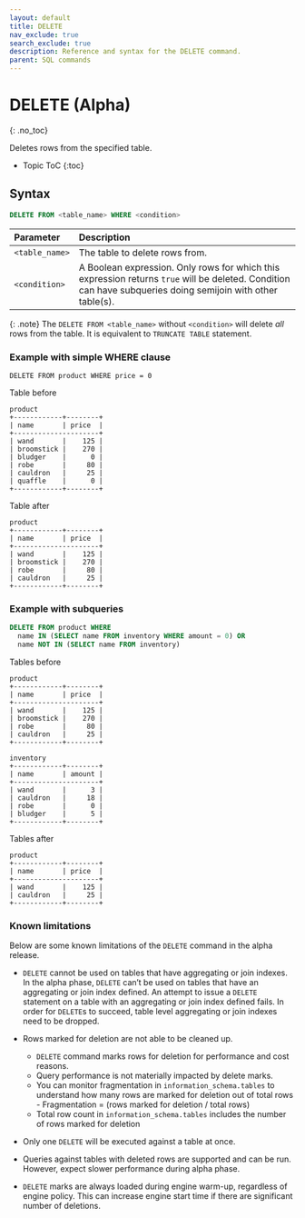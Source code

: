 ```yaml
---
layout: default
title: DELETE
nav_exclude: true
search_exclude: true
description: Reference and syntax for the DELETE command.
parent: SQL commands
---
```


# DELETE (Alpha)
{: .no_toc}

Deletes rows from the specified table.

* Topic ToC
{:toc}

## Syntax

```sql
DELETE FROM <table_name> WHERE <condition>
```

| Parameter | Description|
| :---------| :----------|
| `<table_name>`| The table to delete rows from. |
| `<condition>` | A Boolean expression. Only rows for which this expression returns `true` will be deleted. Condition can have subqueries doing semijoin with other table(s). |

{: .note}
The `DELETE FROM <table_name>` without `<condition>` will delete *all* rows from the table. It is equivalent to `TRUNCATE TABLE` statement.

### Example with simple WHERE clause

`DELETE FROM product WHERE price = 0`

Table before

```
product
+------------+--------+
| name       | price  |
+---------------------+
| wand       |    125 |
| broomstick |    270 |
| bludger    |      0 |
| robe       |     80 |
| cauldron   |     25 |
| quaffle    |      0 |
+------------+--------+
```

Table after

```
product
+------------+--------+
| name       | price  |
+---------------------+
| wand       |    125 |
| broomstick |    270 |
| robe       |     80 |
| cauldron   |     25 |
+------------+--------+
```

### Example with subqueries

```sql
DELETE FROM product WHERE 
  name IN (SELECT name FROM inventory WHERE amount = 0) OR
  name NOT IN (SELECT name FROM inventory)
```

Tables before

```
product
+------------+--------+
| name       | price  |
+---------------------+
| wand       |    125 |
| broomstick |    270 |
| robe       |     80 |
| cauldron   |     25 |
+------------+--------+

inventory
+------------+--------+
| name       | amount |
+---------------------+
| wand       |      3 |
| cauldron   |     18 |
| robe       |      0 |
| bludger    |      5 |
+------------+--------+
```

Tables after
```
product
+------------+--------+
| name       | price  |
+---------------------+
| wand       |    125 |
| cauldron   |     25 |
+------------+--------+
```


### Known limitations

Below are some known limitations of the `DELETE` command in the alpha release. 

* `DELETE` cannot be used on tables that have aggregating or join indexes.
  In the alpha phase, `DELETE` can’t be used on tables that have an aggregating or join index defined. An attempt to issue a `DELETE` statement on a table with an aggregating or join index defined fails. In order for `DELETE`s to succeed, table level aggregating or join indexes need to be dropped.

* Rows marked for deletion are not able to be cleaned up.
    * `DELETE` command marks rows for deletion for performance and cost reasons.
    * Query performance is not materially impacted by delete marks.
    * You can monitor fragmentation in `information_schema.tables` to understand how many rows are marked for deletion out of total rows - Fragmentation = (rows marked for deletion / total rows)
    * Total row count in `information_schema.tables` includes the number of rows marked for deletion

* Only one `DELETE` will be executed against a table at once.

* Queries against tables with deleted rows are supported and can be run. However, expect slower performance during alpha phase.

* `DELETE` marks are always loaded during engine warm-up, regardless of engine policy. This can increase engine start time if there are significant number of deletions.